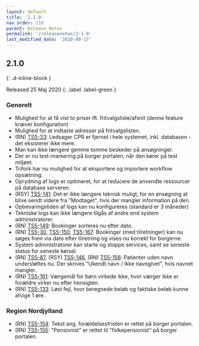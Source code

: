```yaml
---
layout: default
title: '2.1.0'
nav_order: 210
parent: Release Notes
permalink: '/releasenotes/2-1-0'
last_modified_date: '2020-09-17'
---
```


## 2.1.0
{: .d-inline-block }

Released 25 Maj 2020
{: .label .label-green }

### Generelt

- Mulighed for at få vist to priser ift. fritvalgsliste/afsnit (denne feature kræver konfiguration)
- Mulighed for at indtaste adresser på fritvalgslisten.
- (RN) [TS5-33](https://sd.trifork.com/projects/TS5/queues/custom/95/TS5-33): Ledsager CPR er fjernet i hele systemet, inkl. databasen - det eksisterer ikke mere.
- Man kan ikke længere gemme tomme beskeder på ansøgninger.
- Der er nu test-markering på borger portalen, når den kører på test miljøet.
- Trifork har nu mulighed for at eksportere og importere workflow opsætning.
- Oprydning af logs er optimeret, for at reducere de anvendte ressourcer på database serveren.
- (RSY) [TS5-141](https://sd.trifork.com/projects/TS5/queues/custom/95/TS5-141): Det er ikke længere teknisk muligt, for en ansøgning at blive sendt videre fra "Modtaget", hvis der mangler information på den.
- Opbevaringstiden af logs kan nu konfigureres (standard er 3 måneder)
- Tekniske logs kan ikke længere tilgås af andre end system administratorer.
- (RN) [TS5-149](https://sd.trifork.com/projects/TS5/queues/custom/95/TS5-149): Bookinger sorteres nu efter dato.
- (RN) [TS5-30](https://sd.trifork.com/projects/TS5/queues/custom/95/TS5-30), [TS5-150](https://sd.trifork.com/projects/TS5/queues/custom/95/TS5-150), [TS5-167](https://sd.trifork.com/projects/TS5/queues/custom/95/TS5-167): Bookinger (med tilretninger) kan nu søges frem via dato efter tilretning og vises nu korrekt for borgerne.
- System administratorer kan starte og stoppe services, samt se seneste status for seneste kørsel.
- (RN) [TS5-87](https://sd.trifork.com/projects/TS5/queues/custom/95/TS5-87), (RSY) [TS5-146](https://sd.trifork.com/projects/TS5/queues/custom/95/TS5-146), (RN) [TS5-156](https://sd.trifork.com/projects/TS5/queues/custom/95/TS5-156): Patienter uden navn understøttes nu. Der skrives "Ukendt navn / Ikke navngivet", hvis navnet mangler.
- (RN) [TS5-161](https://sd.trifork.com/projects/TS5/queues/custom/95/TS5-161): Værgemål for børn virkede ikke, hvor værger ikke er forældre virker nu efter hensigten.
- (RN) [TS5-133](https://sd.trifork.com/projects/TS5/queues/custom/95/TS5-133): Løst fejl, hvor beregnede beløb og faktiske beløb kunne afvige 1 øre.

### Region Nordjylland

- (RN) [TS5-154](https://sd.trifork.com/projects/TS5/queues/custom/95/TS5-154): Tekst ang. forældelsesfristen er rettet på borger portalen.
- (RN) [TS5-155](https://sd.trifork.com/projects/TS5/queues/custom/95/TS5-155): "Pensionist" er rettet til "folkepensionist" på borger portalen.
